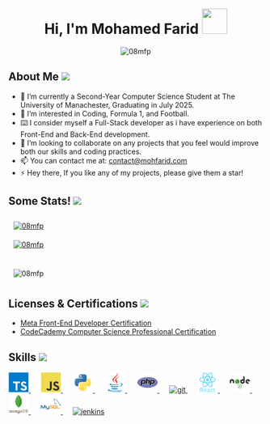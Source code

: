 <h1 align="center">Hi, I'm Mohamed Farid <img src = "https://raw.githubusercontent.com/MartinHeinz/MartinHeinz/master/wave.gif" width="50" height="50"></h1>
<p align="center"> <img src="https://komarev.com/ghpvc/?username=08mfp" alt="08mfp" /> </p>

<h2> About Me <img src='https://raw.githubusercontent.com/ShahriarShafin/ShahriarShafin/main/Assets/handshake.gif' width="100"> </h2>

- 🌱 I’m currently a Second-Year Computer Science Student at The University of Manachester, Graduating in July 2025.
- 👀 I’m interested in Coding, Formula 1, and Football.
- ⌨️ I consider myself a Full-Stack developer as i have experience on both Front-End and Back-End development.
- 💞️ I’m looking to collaborate on any projects that you feel would improve both our skills and coding practices.
- 📫 You can contact me at: contact@mohfarid.com
- ⚡ Hey there, If you like any of my projects, please give them a star!

<h2> Some Stats! <img src="https://media1.giphy.com/media/JZ40cnfnN11KycrvMF/giphy.gif?cid=ecf05e47a0n3gi1bfqntqmob8g9aid1oyj2wr3ds3mg700bl&rid=giphy.gif" width="40"> </h2>

<div style="display: flex; flex-wrap: wrap; justify-content: space-between; align-items: center;">

  <div style="flex: 1; min-width: 300px; margin: 10px;">
    <a href="https://github.com/anuraghazra/github-readme-stats">
      <img src="https://github-readme-stats.vercel.app/api?username=08mfp&show_icons=true&theme=radical&locale=en&hide_border=false" alt="08mfp" style="width: 100%; height: 200px;"/>
    </a>
  </div>
  
  <div style="flex: 1; min-width: 300px; margin: 10px;">
    <a href="https://github.com/anuraghazra/convoychat">
      <img src="https://github-readme-streak-stats.herokuapp.com/?user=08mfp&theme=radical&hide_border=false" alt="08mfp" style="width: 100%; height: 200px;"/>
    </a>
  </div>
  
</div>

<div style="margin-top: 20px;">
  <img src="https://github-readme-stats.vercel.app/api/top-langs?username=08mfp&langs_count=10&show_icons=true&theme=radical&locale=en&layout=compact&hide_border=false" alt="08mfp" style="width: calc(100% - 40px); height: 200px; margin: 10px;"/>
</div>




<h2> Licenses & Certifications <img src="https://media.giphy.com/media/3orifgYbnsq43eFsdO/giphy.gif" width="50"> </h2>

<ul>
  <li><a href="https://www.coursera.org/account/accomplishments/specialization/4FMY9U0RV341" target="_blank">Meta Front-End Developer Certification</a></li>
  <li><a href="https://www.codecademy.com/profiles/MohamedFaridPatel/certificates/05009c20e9174378acd37e6c2d0fbfc4" target="_blank">CodeCademy Computer Science Professional Certification</a></li>
</ul>


<h2> Skills <img src="https://media2.giphy.com/media/QssGEmpkyEOhBCb7e1/giphy.gif?cid=ecf05e47a0n3gi1bfqntqmob8g9aid1oyj2wr3ds3mg700bl&rid=giphy.gif" width="32"> </h2>
<p align="left">
  <a href="https://www.typescriptlang.org/" target="_blank">
    <img src="https://raw.githubusercontent.com/devicons/devicon/master/icons/typescript/typescript-original.svg" alt="typescript" width="40" height="40"/>
  </a>&nbsp;&nbsp;&nbsp;&nbsp;
  <a href="https://developer.mozilla.org/en-US/docs/Web/JavaScript" target="_blank">
    <img src="https://raw.githubusercontent.com/devicons/devicon/master/icons/javascript/javascript-original.svg" alt="javascript" width="40" height="40"/>
  </a>&nbsp;&nbsp;&nbsp;&nbsp;
  <a href="https://www.python.org" target="_blank">
    <img src="https://raw.githubusercontent.com/devicons/devicon/master/icons/python/python-original.svg" alt="python" width="40" height="40"/>
  </a>&nbsp;&nbsp;&nbsp;&nbsp;
  <a href="https://www.java.com" target="_blank">
    <img src="https://raw.githubusercontent.com/devicons/devicon/master/icons/java/java-original.svg" alt="java" width="40" height="40"/>
  </a>&nbsp;&nbsp;&nbsp;&nbsp;
  <a href="https://www.php.net" target="_blank">
    <img src="https://raw.githubusercontent.com/devicons/devicon/master/icons/php/php-original.svg" alt="php" width="40" height="40"/>
  </a>&nbsp;&nbsp;&nbsp;&nbsp;
  <a href="https://git-scm.com/" target="_blank">
    <img src="https://www.vectorlogo.zone/logos/git-scm/git-scm-icon.svg" alt="git" width="40" height="40"/>
  </a>&nbsp;&nbsp;&nbsp;&nbsp;
  <a href="https://reactjs.org/" target="_blank">
    <img src="https://raw.githubusercontent.com/devicons/devicon/master/icons/react/react-original-wordmark.svg" alt="react" width="40" height="40"/>
  </a>&nbsp;&nbsp;&nbsp;&nbsp;
  <a href="https://nodejs.org" target="_blank">
    <img src="https://raw.githubusercontent.com/devicons/devicon/master/icons/nodejs/nodejs-original-wordmark.svg" alt="nodejs" width="40" height="40"/>
  </a>&nbsp;&nbsp;&nbsp;&nbsp;
  <a href="https://www.mongodb.com/" target="_blank">
    <img src="https://raw.githubusercontent.com/devicons/devicon/master/icons/mongodb/mongodb-original-wordmark.svg" alt="mongodb" width="40" height="40"/>
  </a>&nbsp;&nbsp;&nbsp;&nbsp;
  <a href="https://www.mysql.com/" target="_blank">
    <img src="https://raw.githubusercontent.com/devicons/devicon/master/icons/mysql/mysql-original-wordmark.svg" alt="mysql" width="40" height="40"/>
  </a>&nbsp;&nbsp;&nbsp;&nbsp;
  <a href="https://www.jenkins.io" target="_blank">
    <img src="https://www.vectorlogo.zone/logos/jenkins/jenkins-icon.svg" alt="jenkins" width="40" height="40"/>
  </a>
</p>






<!---
08mfp/08mfp is a ✨ special ✨ repository because its `README.md` (this file) appears on your GitHub profile.
You can click the Preview link to take a look at your changes.
--->
